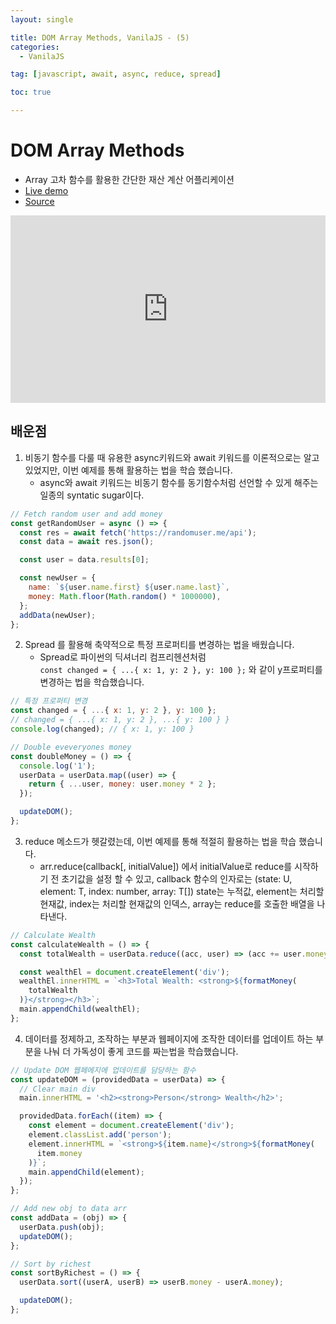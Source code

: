 ```yaml
---
layout: single

title: DOM Array Methods, VanilaJS - (5)
categories:
  - VanilaJS

tag: [javascript, await, async, reduce, spread]

toc: true

---
```

# DOM Array Methods

- Array 고차 함수를 활용한 간단한 재산 계산 어플리케이션
- <a href='https://codepen.io/kim7720/pen/abqwwRN'>Live demo</a>
- <a href='https://github.com/bo-oseng/vanilla_javascript_pratice_projects/tree/main/DOM%20Array%20Methods'>Source</a>

<iframe height="300" style="width: 100%;" scrolling="no" title="DOM Array Methods" src="https://codepen.io/kim7720/embed/abqwwRN?default-tab=html%2Cresult" frameborder="no" loading="lazy" allowtransparency="true" allowfullscreen="true">
  See the Pen <a href="https://codepen.io/kim7720/pen/abqwwRN">
  DOM Array Methods</a> by KimBosung (<a href="https://codepen.io/kim7720">@kim7720</a>)
  on <a href="https://codepen.io">CodePen</a>.
</iframe>
  

## 배운점

1. 비동기 함수를 다룰 때 유용한 async키워드와 await 키워드를 이론적으로는 알고 있었지만, 이번 예제를 통해 활용하는 법을 학습 했습니다.
   - async와 await 키워드는 비동기 함수를 동기함수처럼 선언할 수 있게 해주는 일종의 syntatic sugar이다.

```javascript
// Fetch random user and add money
const getRandomUser = async () => {
  const res = await fetch('https://randomuser.me/api');
  const data = await res.json();

  const user = data.results[0];

  const newUser = {
    name: `${user.name.first} ${user.name.last}`,
    money: Math.floor(Math.random() * 1000000),
  };
  addData(newUser);
};
```

2. Spread 를 활용해 축약적으로 특정 프로퍼티를 변경하는 법을 배웠습니다.
   - Spread로 파이썬의 딕셔너리 컴프리헨션처럼  
     `const changed = { ...{ x: 1, y: 2 }, y: 100 };` 와 같이 y프로퍼티를 변경하는 법을 학습했습니다.

```javascript
// 특정 프로퍼티 변경
const changed = { ...{ x: 1, y: 2 }, y: 100 };
// changed = { ...{ x: 1, y: 2 }, ...{ y: 100 } }
console.log(changed); // { x: 1, y: 100 }
```

```javascript
// Double eveveryones money
const doubleMoney = () => {
  console.log('1');
  userData = userData.map((user) => {
    return { ...user, money: user.money * 2 };
  });

  updateDOM();
};
```

3. reduce 메소드가 헷갈렸는데, 이번 예제를 통해 적절히 활용하는 법을 학습 했습니다.
   - arr.reduce(callback[, initialValue]) 에서 initialValue로 reduce를 시작하기 전 초기값을 설정 할 수 있고, callback 함수의 인자로는 (state: U, element: T, index: number, array: T[]) state는 누적값, element는 처리할 현재값, index는 처리할 현재값의 인덱스, array는 reduce를 호출한 배열을 나타낸다.

```javascript
// Calculate Wealth
const calculateWealth = () => {
  const totalWealth = userData.reduce((acc, user) => (acc += user.money), 0);

  const wealthEl = document.createElement('div');
  wealthEl.innerHTML = `<h3>Total Wealth: <strong>${formatMoney(
    totalWealth
  )}</strong></h3>`;
  main.appendChild(wealthEl);
};
```

4. 데이터를 정제하고, 조작하는 부분과 웹페이지에 조작한 데이터를 업데이트 하는 부분을 나눠 더 가독성이 좋게 코드를 짜는법을 학습했습니다.

```javascript
// Update DOM 웹페에지에 업데이트를 담당하는 함수
const updateDOM = (providedData = userData) => {
  // Clear main div
  main.innerHTML = '<h2><strong>Person</strong> Wealth</h2>';

  providedData.forEach((item) => {
    const element = document.createElement('div');
    element.classList.add('person');
    element.innerHTML = `<strong>${item.name}</strong>${formatMoney(
      item.money
    )}`;
    main.appendChild(element);
  });
};
```

```javascript
// Add new obj to data arr
const addData = (obj) => {
  userData.push(obj);
  updateDOM();
};

// Sort by richest
const sortByRichest = () => {
  userData.sort((userA, userB) => userB.money - userA.money);

  updateDOM();
};
```
